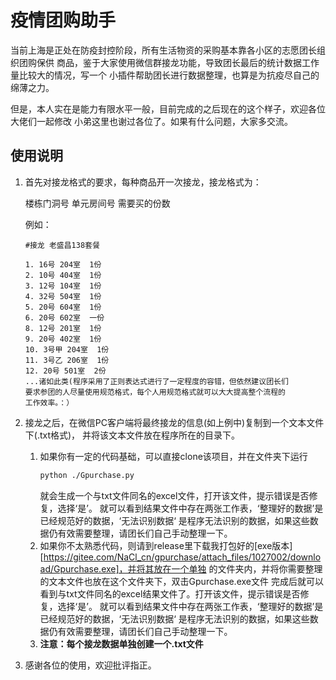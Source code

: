 # 疫情团购助手
当前上海是正处在防疫封控阶段，所有生活物资的采购基本靠各小区的志愿团长组织团购保供
商品，鉴于大家使用微信群接龙功能，导致团长最后的统计数据工作量比较大的情况，写一个
小插件帮助团长进行数据整理，也算是为抗疫尽自己的绵薄之力。

但是，本人实在是能力有限水平一般，目前完成的之后现在的这个样子，欢迎各位大佬们一起修改
小弟这里也谢过各位了。如果有什么问题，大家多交流。

## 使用说明
1. 首先对接龙格式的要求，每种商品开一次接龙，接龙格式为：
   
    楼栋门洞号 单元房间号 需要买的份数

   例如：
   ```commandline
   #接龙 老盛昌138套餐
   
   1. 16号 204室  1份
   2. 10号 404室  1份
   3. 12号 104室  1份
   4. 32号 504室  1份
   5. 20号 604室  1份
   6. 20号 602室  一份
   8. 12号 201室  1份
   9. 20号 402室  1份
   10. 3号甲 204室  1份
   11. 3号乙 206室  1份
   12. 20号 501室  2份
   ...诸如此类(程序采用了正则表达式进行了一定程度的容错，但依然建议团长们
   要求参团的人尽量使用规范格式，每个人用规范格式就可以大大提高整个流程的
   工作效率。：）
   ```
   
2. 接龙之后，在微信PC客户端将最终接龙的信息(如上例中)复制到一个文本文件下(.txt格式)，
并将该文本文件放在程序所在的目录下。
   1. 如果你有一定的代码基础，可以直接clone该项目，并在文件夹下运行
      ```bash
      python ./Gpurchase.py
      ```
      就会生成一个与txt文件同名的excel文件，打开该文件，提示错误是否修复，选择‘是’。
      就可以看到结果文件中存在两张工作表，‘整理好的数据’是已经规范好的数据，‘无法识别数据‘
      是程序无法识别的数据，如果这些数据仍有效需要整理，请团长们自己手动整理一下。
   2. 如果你不太熟悉代码，则请到release里下载我打包好的[exe版本][https://gitee.com/NaCl_cn/gpurchase/attach_files/1027002/download/Gpurchase.exe]，并将其放在一个单独
      的文件夹内，并将你需要整理的文本文件也放在这个文件夹下，双击Gpurchase.exe文件
      完成后就可以看到与txt文件同名的excel结果文件了。打开该文件，提示错误是否修复，选择‘是’。
      就可以看到结果文件中存在两张工作表，‘整理好的数据’是已经规范好的数据，‘无法识别数据‘
      是程序无法识别的数据，如果这些数据仍有效需要整理，请团长们自己手动整理一下。
   3. **注意：每个接龙数据单独创建一个.txt文件**

3. 感谢各位的使用，欢迎批评指正。

